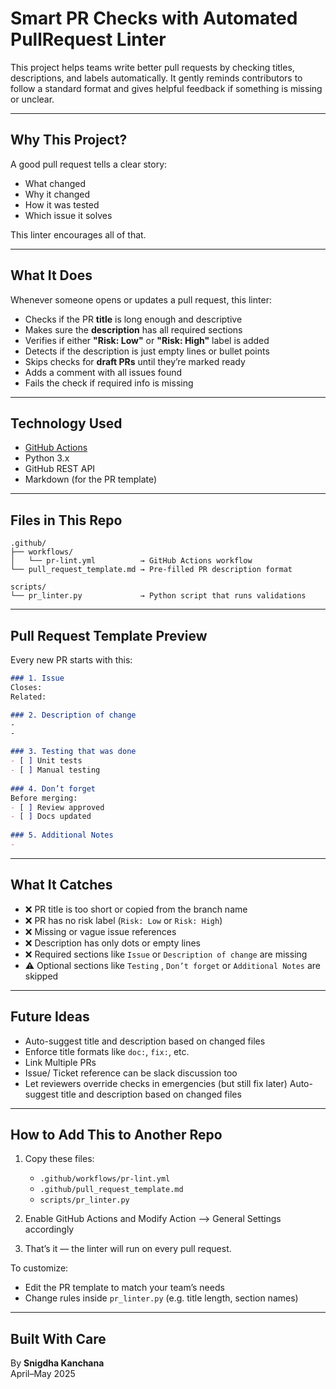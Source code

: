 # Smart PR Checks with Automated PullRequest Linter

This project helps teams write better pull requests by checking titles, descriptions, and labels automatically.
It gently reminds contributors to follow a standard format and gives helpful feedback if something is missing or unclear.

---

## Why This Project?

A good pull request tells a clear story:  
- What changed  
- Why it changed  
- How it was tested  
- Which issue it solves

This linter encourages all of that.

---

## What It Does

Whenever someone opens or updates a pull request, this linter:

- Checks if the PR **title** is long enough and descriptive
- Makes sure the **description** has all required sections
- Verifies if either **"Risk: Low"** or **"Risk: High"** label is added
- Detects if the description is just empty lines or bullet points
- Skips checks for **draft PRs** until they’re marked ready
- Adds a comment with all issues found
- Fails the check if required info is missing

---

## Technology Used

- [GitHub Actions](https://docs.github.com/en/actions)  
- Python 3.x  
- GitHub REST API  
- Markdown (for the PR template)

---

## Files in This Repo

```
.github/
├── workflows/
│   └── pr-lint.yml          → GitHub Actions workflow
└── pull_request_template.md → Pre-filled PR description format

scripts/
└── pr_linter.py             → Python script that runs validations
```

---

## Pull Request Template Preview

Every new PR starts with this:

```md
### 1. Issue
Closes:
Related:

### 2. Description of change
-
-

### 3. Testing that was done
- [ ] Unit tests
- [ ] Manual testing
      
### 4. Don’t forget
Before merging:
- [ ] Review approved
- [ ] Docs updated
      
### 5. Additional Notes
- 
```

---

## What It Catches

- ❌ PR title is too short or copied from the branch name  
- ❌ PR has no risk label (`Risk: Low` or `Risk: High`)  
- ❌ Missing or vague issue references  
- ❌ Description has only dots or empty lines  
- ❌ Required sections like `Issue` or `Description of change` are missing  
- ⚠️ Optional sections like `Testing` , `Don’t forget` or `Additional Notes` are skipped

---

## Future Ideas

- Auto-suggest title and description based on changed files 
- Enforce title formats like `doc:`, `fix:`, etc.
- Link Multiple PRs
- Issue/ Ticket reference can be slack discussion too 
- Let reviewers override checks in emergencies (but still fix later)
Auto-suggest title and description based on changed files

---

## How to Add This to Another Repo

1. Copy these files:
    - `.github/workflows/pr-lint.yml`  
    - `.github/pull_request_template.md`  
    - `scripts/pr_linter.py`  

2. Enable GitHub Actions and Modify Action --> General Settings accordingly

3. That’s it — the linter will run on every pull request.

To customize:
- Edit the PR template to match your team’s needs
- Change rules inside `pr_linter.py` (e.g. title length, section names)

---

## Built With Care  
By **Snigdha Kanchana**  
April–May 2025
